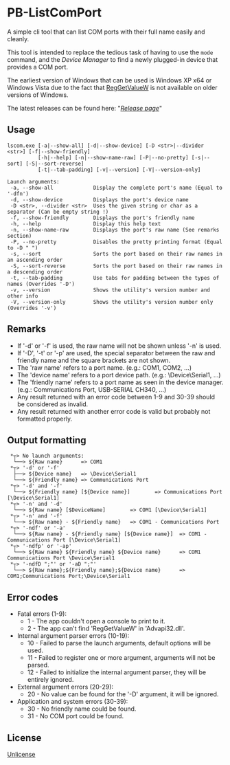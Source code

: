 # PB-ListComPort

A simple cli tool that can list COM ports with their full name easily and cleanly.

This tool is intended to replace the tedious task of having to use the `mode` command, and the *Device Manager* to find
a newly plugged-in device that provides a COM port.

The earliest version of Windows that can be used is Windows XP x64 or Windows Vista due to the fact that [RegGetValueW](https://docs.microsoft.com/en-us/windows/win32/api/winreg/nf-winreg-reggetvaluew)
is not available on older versions of Windows.

The latest releases can be found here: "*[Release page](https://github.com/aziascreations/PB-ListComPort/releases)*"

## Usage
```
lscom.exe [-a|--show-all] [-d|--show-device] [-D <str>|--divider <str>] [-f|--show-friendly]
          [-h|--help] [-n|--show-name-raw] [-P|--no-pretty] [-s|--sort] [-S|--sort-reverse]
          [-t|--tab-padding] [-v|--version] [-V|--version-only]

Launch arguments:
 -a, --show-all             Display the complete port's name (Equal to '-dfn')
 -d, --show-device          Displays the port's device name
 -D <str>, --divider <str>  Uses the given string or char as a separator (Can be empty string !)
 -f, --show-friendly        Displays the port's friendly name
 -h, --help                 Display this help text
 -n, --show-name-raw        Displays the port's raw name (See remarks section)
 -P, --no-pretty            Disables the pretty printing format (Equal to -D " ")
 -s, --sort                 Sorts the port based on their raw names in an ascending order
 -S, --sort-reverse         Sorts the port based on their raw names in a descending order
 -t, --tab-padding          Use tabs for padding between the types of names (Overrides '-D')
 -v, --version              Shows the utility's version number and other info
 -V, --version-only         Shows the utility's version number only (Overrides '-v')
```

## Remarks
 * If '-d' or '-f' is used, the raw name will not be shown unless '-n' is used.
 * If '-D', '-t' or '-p' are used, the special separator between the raw and friendly name and the square brackets are not shown.
 * The 'raw name' refers to a port name. (e.g.: COM1, COM2, ...)
 * The 'device name' refers to a port device path. (e.g.: \Device\Serial1, ...)
 * The 'friendly name' refers to a port name as seen in the device manager. (e.g.: Communications Port, USB-SERIAL CH340, ...)
 * Any result returned with an error code between 1-9 and 30-39 should be considered as invalid.
 * Any result returned with another error code is valid but probably not formatted properly.

## Output formatting
```
 *┬> No launch arguments:
  └──> ${Raw name}      => COM1
 *┬> '-d' or '-f'
  ├──> ${Device name}   => \Device\Serial1
  └──> ${Friendly name} => Communications Port
 *┬> '-d' and '-f'
  └──> ${Friendly name} [${Device name}]        => Communications Port [\Device\Serial1]
 *┬> '-n' and '-d'
  └──> ${Raw name} [$DeviceName]        => COM1 [\Device\Serial1]
 *┬> '-n' and '-f'
  └──> ${Raw name} - ${Friendly name}   => COM1 - Communications Port
 *┬> '-ndf' or '-a'
  └──> ${Raw name} - ${Friendly name} [${Device name}]  => COM1 - Communications Port [\Device\Serial1]
 *┬> '-ndfp' or '-ap'
  └──> ${Raw name} ${Friendly name} ${Device name}      => COM1 Communications Port \Device\Serial1
 *┬> '-ndfD ";"' or '-aD ";"'
  └──> ${Raw name};${Friendly name};${Device name}      => COM1;Communications Port;\Device\Serial1
```

## Error codes
 * Fatal errors (1-9):
   * 1 - The app couldn't open a console to print to it.
   * 2 - The app can't find 'RegGetValueW' in 'Advapi32.dll'.
 * Internal argument parser errors (10-19):
   * 10 - Failed to parse the launch arguments, default options will be used.
   * 11 - Failed to register one or more argument, arguments will not be parsed.
   * 12 - Failed to initialize the internal argument parser, they will be entirely ignored.
 * External argument errors (20-29):
   * 20 - No value can be found for the '-D' argument, it will be ignored.
 * Application and system errors (30-39):
   * 30 - No friendly name could be found.
   * 31 - No COM port could be found.

## License
[Unlicense](LICENSE)
